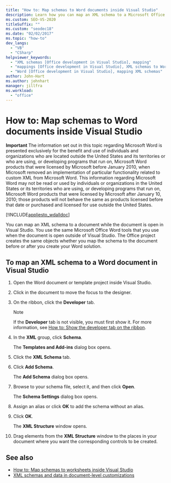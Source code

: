 ```yaml
---
title: "How to: Map schemas to Word documents inside Visual Studio"
description: Learn how you can map an XML schema to a Microsoft Office Word document while the document is open in Visual Studio.
ms.custom: SEO-VS-2020
titleSuffix: ""
ms.custom: "seodec18"
ms.date: "02/02/2017"
ms.topic: "how-to"
dev_langs:
  - "VB"
  - "CSharp"
helpviewer_keywords:
  - "XML schemas [Office development in Visual Studio], mapping"
  - "mappings [Office development in Visual Studio], XML schemas to Word documents"
  - "Word [Office development in Visual Studio], mapping XML schemas"
author: John-Hart
ms.author: johnhart
manager: jillfra
ms.workload:
  - "office"
---
```

# How to: Map schemas to Word documents inside Visual Studio
  **Important** The information set out in this topic regarding Microsoft Word is presented exclusively for the benefit and use of individuals and organizations who are located outside the United States and its territories or who are using, or developing programs that run on, Microsoft Word products that were licensed by Microsoft before January 2010, when Microsoft removed an implementation of particular functionality related to custom XML from Microsoft Word. This information regarding Microsoft Word may not be read or used by individuals or organizations in the United States or its territories who are using, or developing programs that run on, Microsoft Word products that were licensed by Microsoft after January 10, 2010; those products will not behave the same as products licensed before that date or purchased and licensed for use outside the United States.

 [!INCLUDE[appliesto_wdalldoc](../vsto/includes/appliesto-wdalldoc-md.md)]

 You can map an XML schema to a document while the document is open in Visual Studio. You use the same Microsoft Office Word tools that you use when the document is open outside of Visual Studio. The Office project creates the same objects whether you map the schema to the document before or after you create your Word solution.

## To map an XML schema to a Word document in Visual Studio

1. Open the Word document or template project inside Visual Studio.

2. Click in the document to move the focus to the designer.

3. On the ribbon, click the **Developer** tab.

    > [!NOTE]
    > If the **Developer** tab is not visible, you must first show it. For more information, see [How to: Show the developer tab on the ribbon](../vsto/how-to-show-the-developer-tab-on-the-ribbon.md).

4. In the **XML** group, click **Schema**.

     The **Templates and Add-ins** dialog box opens.

5. Click the **XML Schema** tab.

6. Click **Add Schema**.

     The **Add Schema** dialog box opens.

7. Browse to your schema file, select it, and then click **Open**.

     The **Schema Settings** dialog box opens.

8. Assign an alias or click **OK** to add the schema without an alias.

9. Click **OK**.

     The **XML Structure** window opens.

10. Drag elements from the **XML Structure** window to the places in your document where you want the corresponding controls to be created.

## See also
- [How to: Map schemas to worksheets inside Visual Studio](../vsto/how-to-map-schemas-to-worksheets-inside-visual-studio.md)
- [XML schemas and data in document-level customizations](../vsto/xml-schemas-and-data-in-document-level-customizations.md)
